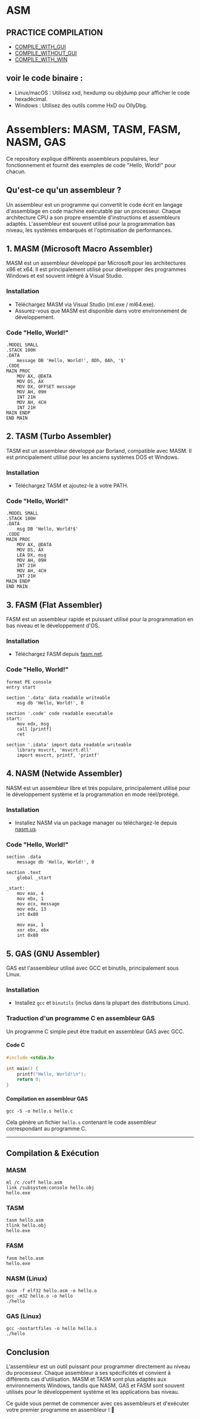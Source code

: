 # ASM
## PRACTICE COMPILATION
* [COMPILE_WITH_GUI](https://github.com/SitrakaResearchAndPOC/ASM/blob/main/asm_with_gui.md)
* [COMPILE_WITHOUT_GUI](https://github.com/SitrakaResearchAndPOC/ASM/blob/main/asm_without_gui.md)
* [COMPILE_WITH_WIN](https://github.com/SitrakaResearchAndPOC/ASM/blob/main/asm_with_win.md)
 
## voir le code binaire : 
* Linux/macOS : Utilisez xxd, hexdump ou objdump pour afficher le code hexadécimal.
* Windows : Utilisez des outils comme HxD ou OllyDbg.


# Assemblers: MASM, TASM, FASM, NASM, GAS

Ce repository explique différents assembleurs populaires, leur fonctionnement et fournit des exemples de code "Hello, World!" pour chacun.

## Qu'est-ce qu'un assembleur ?
Un assembleur est un programme qui convertit le code écrit en langage d'assemblage en code machine exécutable par un processeur. Chaque architecture CPU a son propre ensemble d'instructions et assembleurs adaptés. L'assembleur est souvent utilisé pour la programmation bas niveau, les systèmes embarqués et l'optimisation de performances.

## 1. MASM (Microsoft Macro Assembler)
MASM est un assembleur développé par Microsoft pour les architectures x86 et x64. Il est principalement utilisé pour développer des programmes Windows et est souvent intégré à Visual Studio.

### Installation
- Téléchargez MASM via Visual Studio (ml.exe / ml64.exe).
- Assurez-vous que MASM est disponible dans votre environnement de développement.

### Code "Hello, World!"
```assembly
.MODEL SMALL
.STACK 100H
.DATA
    message DB 'Hello, World!', 0Dh, 0Ah, '$'
.CODE
MAIN PROC
    MOV AX, @DATA
    MOV DS, AX
    MOV DX, OFFSET message
    MOV AH, 09H
    INT 21H
    MOV AH, 4CH
    INT 21H
MAIN ENDP
END MAIN
```

## 2. TASM (Turbo Assembler)
TASM est un assembleur développé par Borland, compatible avec MASM. Il est principalement utilisé pour les anciens systèmes DOS et Windows.

### Installation
- Téléchargez TASM et ajoutez-le à votre PATH.

### Code "Hello, World!"
```assembly
.MODEL SMALL
.STACK 100H
.DATA
    msg DB 'Hello, World!$'
.CODE
MAIN PROC
    MOV AX, @DATA
    MOV DS, AX
    LEA DX, msg
    MOV AH, 09H
    INT 21H
    MOV AH, 4CH
    INT 21H
MAIN ENDP
END MAIN
```

## 3. FASM (Flat Assembler)
FASM est un assembleur rapide et puissant utilisé pour la programmation en bas niveau et le développement d'OS.

### Installation
- Téléchargez FASM depuis [fasm.net](https://flatassembler.net/).

### Code "Hello, World!"
```assembly
format PE console
entry start

section '.data' data readable writeable
    msg db 'Hello, World!', 0

section '.code' code readable executable
start:
    mov edx, msg
    call [printf]
    ret

section '.idata' import data readable writeable
    library msvcrt, 'msvcrt.dll'
    import msvcrt, printf, 'printf'
```

## 4. NASM (Netwide Assembler)
NASM est un assembleur libre et très populaire, principalement utilisé pour le développement système et la programmation en mode réel/protégé.

### Installation
- Installez NASM via un package manager ou téléchargez-le depuis [nasm.us](https://www.nasm.us/).

### Code "Hello, World!"
```assembly
section .data
    message db 'Hello, World!', 0

section .text
    global _start

_start:
    mov eax, 4
    mov ebx, 1
    mov ecx, message
    mov edx, 13
    int 0x80

    mov eax, 1
    xor ebx, ebx
    int 0x80
```

## 5. GAS (GNU Assembler)
GAS est l'assembleur utilisé avec GCC et binutils, principalement sous Linux.

### Installation
- Installez `gcc` et `binutils` (inclus dans la plupart des distributions Linux).

### Traduction d'un programme C en assembleur GAS

Un programme C simple peut être traduit en assembleur GAS avec GCC.

#### Code C
```c
#include <stdio.h>

int main() {
    printf("Hello, World!\n");
    return 0;
}
```

#### Compilation en assembleur GAS
```
gcc -S -o hello.s hello.c
```
Cela génère un fichier `hello.s` contenant le code assembleur correspondant au programme C.

---

## Compilation & Exécution

### MASM
```
ml /c /coff hello.asm
link /subsystem:console hello.obj
hello.exe
```

### TASM
```
tasm hello.asm
tlink hello.obj
hello.exe
```

### FASM
```
fasm hello.asm
hello.exe
```

### NASM (Linux)
```
nasm -f elf32 hello.asm -o hello.o
gcc -m32 hello.o -o hello
./hello
```

### GAS (Linux)
```
gcc -nostartfiles -o hello hello.s
./hello
```

## Conclusion

L'assembleur est un outil puissant pour programmer directement au niveau du processeur. Chaque assembleur a ses spécificités et convient à différents cas d'utilisation. MASM et TASM sont plus adaptés aux environnements Windows, tandis que NASM, GAS et FASM sont souvent utilisés pour le développement système et les applications bas niveau.

Ce guide vous permet de commencer avec ces assembleurs et d'exécuter votre premier programme en assembleur ! 🚀
